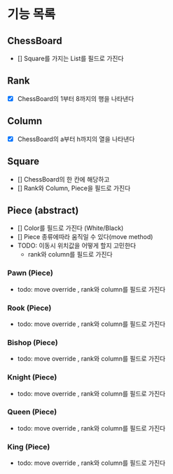 # 기능 목록

## ChessBoard
- [] Square를 가지는 List를 필드로 가진다 

## Rank 
- [x] ChessBoard의 1부터 8까지의 행을 나타낸다

## Column
- [x] ChessBoard의 a부터 h까지의 열을 나타낸다

## Square
- [] ChessBoard의 한 칸에 해당하고
- [] Rank와 Column, Piece을 필드로 가진다

## Piece (abstract)
- [] Color를 필드로 가진다 (White/Black)
- [] Piece 종류에따라 움직일 수 있다(move method)
- TODO: 이동시 위치값을 어떻게 할지 고민한다
  - rank와 column를 필드로 가진다

### Pawn (Piece)
- todo: move override , rank와 column를 필드로 가진다

### Rook (Piece)
- todo: move override , rank와 column를 필드로 가진다

### Bishop (Piece)
- todo: move override , rank와 column를 필드로 가진다

### Knight (Piece)
- todo: move override , rank와 column를 필드로 가진다

### Queen (Piece)
- todo: move override , rank와 column를 필드로 가진다

### King (Piece)
- todo: move override , rank와 column를 필드로 가진다

